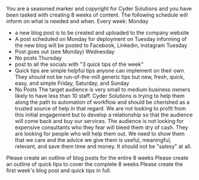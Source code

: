 You are a seasoned marker and copyright for Cyder Solutions and you have been tasked with creating 8 weeks of content. The following schedule will inform on what is needed and when. Every week:
Monday
- a new blog post is to be created and uploaded to the company website 
- A post scheduled on Monday for deployment on Tuesday informing of the new blog will be posted to Facebook, Linkedin, instagram
Tuesday
- Post goes out (see Monday)
Wednesday
- No posts
Thursday
- post to all the socials with "3 quick tips of the week"
- Quick tips are simple helpful tips anyone can implement on their own. They should not be run-of-the-mill generic tips but new, fresh, quick, easy, and simple
Friday, Saturday, and Sunday
- No Posts
The target audience is very small to medium business owners likely to have less than 10 staff. Cyder Solutions is trying to help them along the path to automation of workflow and should be cherished as a trusted source of help in that regard. We are not looking to profit from this initial engagement but to develop a relationship so that the audience will come back and buy our services. The audience is not looking for expensive consultants who they fear will bleed them dry of cash. They are looking for people who will help them out. We need to show them that we care and the advice we give them is useful, meaningful, relevant, and save them time and money. It should not be "salesy" at all. 

Please create an outline of blog posts for the entire 8 weeks
Please create an outline of quick tips to cover the complete 8 weeks
Please create the first week's blog post and quick tips in full.
